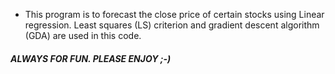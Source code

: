 ﻿- This program is to forecast the close price of certain stocks using Linear regression. Least squares (LS) criterion and gradient descent algorithm (GDA) are used in this code. ##### ALWAYS FOR FUN. PLEASE ENJOY ;-)